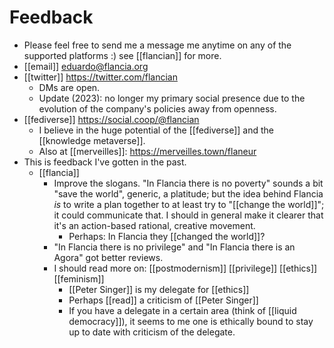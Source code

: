 # Feedback

- Please feel free to send me a message me anytime on any of the supported platforms :) see [[flancian]] for more.
- [[email]] eduardo@flancia.org
- [[twitter]] https://twitter.com/flancian
  - DMs are open.
  - Update (2023): no longer my primary social presence due to the evolution of the company's policies away from openness.
- [[fediverse]] https://social.coop/@flancian
  - I believe in the huge potential of the [[fediverse]] and the [[knowledge metaverse]].
  - Also at [[merveilles]]: https://merveilles.town/flaneur
- This is feedback I've gotten in the past.
  - [[flancia]]
    - Improve the slogans. "In Flancia there is no poverty" sounds a bit "save the world", generic, a platitude; but the idea behind Flancia *is* to write a plan together to at least try to "[[change the world]]"; it could communicate that. I should in general make it clearer that it's an action-based rational, creative movement.
      - Perhaps: In Flancia they [[changed the world]]?
    - "In Flancia there is no privilege" and "In Flancia there is an Agora" got better reviews.
    - I should read more on: [[postmodernism]] [[privilege]] [[ethics]] [[feminism]]
      - [[Peter Singer]] is my delegate for [[ethics]]
      - Perhaps [[read]] a criticism of [[Peter Singer]]
      - If you have a delegate in a certain area (think of [[liquid democracy]]), it seems to me one is ethically bound to stay up to date with criticism of the delegate.


